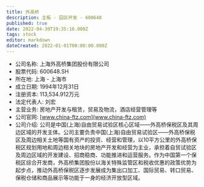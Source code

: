 ```yaml
---
title: 外高桥
description: 主板 - 园区开发 - 600648
published: true
date: 2022-04-30T19:35:18.000Z
tags: stock
editor: markdown
dateCreated: 2022-01-01T00:00:00.000Z
---
```


- 公司名称: 上海外高桥集团股份有限公司
- 股票代码: 600648.SH
- 所在地: 上海 - 上海市
- 成立日期: 1994年12月31日
- 注册资本: 113,534.912万元
- 法定代表人: 刘宏
- 主营业务: 房地产开发与租赁，贸易及物流，酒店经营管理等
- 公司官网: [www.china-ftz.com](www.china-ftz.com)
- 公司介绍: 公司是中国(上海)自由贸易试验区核心区域——外高桥保税区及其周边区域的开发主体。公司主要负责中国(上海)自由贸易试验区——外高桥保税区及周边相关土地等国有资产的投资、经营和管理，以10平方公里的外高桥保税区规划用地和周边相关地块的房地产开发和经营为主业，承担着自贸试验区及周边区域的开发建设、招商稳商、功能推进和运营服务。作为中国第一个保税区综合开发商，外高桥集团股份以海关特殊监管区和税收优惠的政策优势为起步点，推动外高桥保税区逐步发展成为集出口加工、国际贸易、转口贸易、保税仓储和商品展示等功能于一身的经济开放型区域。


